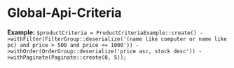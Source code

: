 # Global-Api-Criteria

**Example:**
`
$productCriteria = ProductCriteriaExample::create()
     ->withFilter(FilterGroup::deserialize('(name like computer or name like pc) and price > 500 and price <= 1000'))
     ->withOrder(OrderGroup::deserialize('price asc, stock desc'))
     ->withPaginate(Paginate::create(0, 5));
`